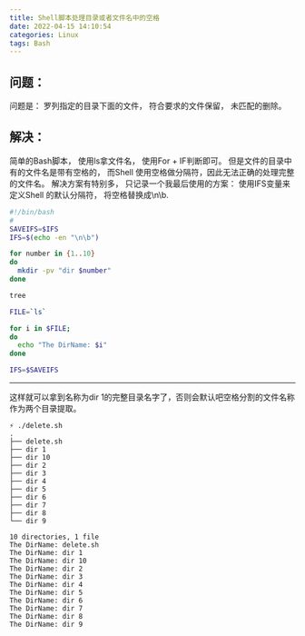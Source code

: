 ```yaml
---
title: Shell脚本处理目录或者文件名中的空格
date: 2022-04-15 14:10:54
categories: Linux
tags: Bash
---
```

## 问题：
问题是： 罗列指定的目录下面的文件， 符合要求的文件保留， 未匹配的删除。
## 解决：

简单的Bash脚本， 使用ls拿文件名， 使用For + IF判断即可。 
但是文件的目录中有的文件名是带有空格的， 而Shell 使用空格做分隔符，因此无法正确的处理完整的文件名。 
解决方案有特别多， 只记录一个我最后使用的方案：
使用IFS变量来定义Shell 的默认分隔符， 将空格替换成\n\b. 

```bash
#!/bin/bash
#
SAVEIFS=$IFS
IFS=$(echo -en "\n\b")

for number in {1..10}
do
  mkdir -pv "dir $number"
done

tree

FILE=`ls`

for i in $FILE;
do
  echo "The DirName: $i"
done

IFS=$SAVEIFS
```

---

这样就可以拿到名称为dir 1的完整目录名字了，否则会默认吧空格分割的文件名称作为两个目录提取。

```shell
⚡ ./delete.sh
.
├── delete.sh
├── dir 1
├── dir 10
├── dir 2
├── dir 3
├── dir 4
├── dir 5
├── dir 6
├── dir 7
├── dir 8
└── dir 9

10 directories, 1 file
The DirName: delete.sh
The DirName: dir 1
The DirName: dir 10
The DirName: dir 2
The DirName: dir 3
The DirName: dir 4
The DirName: dir 5
The DirName: dir 6
The DirName: dir 7
The DirName: dir 8
The DirName: dir 9
```

